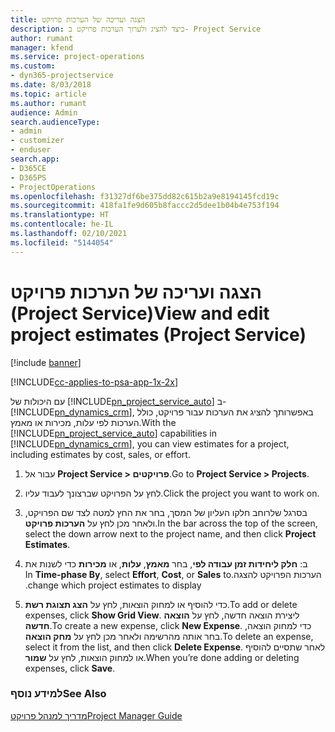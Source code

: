 ```yaml
---
title: הצגה ועריכה של הערכות פרויקט
description: כיצד להציג ולערוך הערכות פרויקט ב- Project Service
author: rumant
manager: kfend
ms.service: project-operations
ms.custom:
- dyn365-projectservice
ms.date: 8/03/2018
ms.topic: article
ms.author: rumant
audience: Admin
search.audienceType:
- admin
- customizer
- enduser
search.app:
- D365CE
- D365PS
- ProjectOperations
ms.openlocfilehash: f31327df6be375dd82c615b2a9e8194145fcd19c
ms.sourcegitcommit: 418fa1fe9d605b8faccc2d5dee1b04b4e753f194
ms.translationtype: HT
ms.contentlocale: he-IL
ms.lasthandoff: 02/10/2021
ms.locfileid: "5144054"
---
```

# <a name="view-and-edit-project-estimates-project-service"></a><span data-ttu-id="a65f4-103">הצגה ועריכה של הערכות פרויקט (Project Service)</span><span class="sxs-lookup"><span data-stu-id="a65f4-103">View and edit project estimates (Project Service)</span></span>

[!include [banner](../includes/psa-now-project-operations.md)]

[!INCLUDE[cc-applies-to-psa-app-1x-2x](../includes/cc-applies-to-psa-app-1x-2x.md)]

<span data-ttu-id="a65f4-104">עם היכולות של [!INCLUDE[pn_project_service_auto](../includes/pn-project-service-auto.md)] ב- [!INCLUDE[pn_dynamics_crm](../includes/pn-dynamics-crm.md)], באפשרותך להציג את הערכות עבור פרויקט, כולל הערכות לפי עלות, מכירות או מאמץ.</span><span class="sxs-lookup"><span data-stu-id="a65f4-104">With the [!INCLUDE[pn_project_service_auto](../includes/pn-project-service-auto.md)] capabilities in [!INCLUDE[pn_dynamics_crm](../includes/pn-dynamics-crm.md)], you can view estimates for a project, including estimates by cost, sales, or effort.</span></span>  
  
1.  <span data-ttu-id="a65f4-105">עבור אל **Project Service > פרויקטים**.</span><span class="sxs-lookup"><span data-stu-id="a65f4-105">Go to **Project Service > Projects**.</span></span>  
  
2.  <span data-ttu-id="a65f4-106">לחץ על הפרויקט שברצונך לעבוד עליו.</span><span class="sxs-lookup"><span data-stu-id="a65f4-106">Click the project you want to work on.</span></span>  
  
3.  <span data-ttu-id="a65f4-107">בסרגל שלרוחב חלקו העליון של המסך, בחר את החץ למטה לצד שם הפרויקט, ולאחר מכן לחץ על **הערכות פרויקט**.</span><span class="sxs-lookup"><span data-stu-id="a65f4-107">In the bar across the top of the screen, select the down arrow next to the project name, and then click **Project Estimates**.</span></span>  
  
4.  <span data-ttu-id="a65f4-108">ב: **‏‫חלק ליחידות זמן עבודה לפי**, בחר **מאמץ**, **עלות**, או **מכירות** כדי לשנות את הערכות הפרויקט להצגה.</span><span class="sxs-lookup"><span data-stu-id="a65f4-108">In **Time-phase By**, select **Effort**, **Cost**, or **Sales** to change which project estimates to display.</span></span>  
  
5.  <span data-ttu-id="a65f4-109">כדי להוסיף או למחוק הוצאות, לחץ על **הצג תצוגת רשת**.</span><span class="sxs-lookup"><span data-stu-id="a65f4-109">To add or delete expenses, click **Show Grid View**.</span></span> <span data-ttu-id="a65f4-110">ליצירת הוצאה חדשה, לחץ על **הוצאה חדשה**.</span><span class="sxs-lookup"><span data-stu-id="a65f4-110">To create a new expense, click **New Expense**.</span></span> <span data-ttu-id="a65f4-111">כדי למחוק הוצאה, בחר אותה מהרשימה ולאחר מכן לחץ על **מחק הוצאה**.</span><span class="sxs-lookup"><span data-stu-id="a65f4-111">To delete an expense, select it from the list, and then click **Delete Expense**.</span></span> <span data-ttu-id="a65f4-112">לאחר שתסיים להוסיף או למחוק הוצאות, לחץ על **שמור**.</span><span class="sxs-lookup"><span data-stu-id="a65f4-112">When you’re done adding or deleting expenses, click **Save**.</span></span>  
  
### <a name="see-also"></a><span data-ttu-id="a65f4-113">למידע נוסף</span><span class="sxs-lookup"><span data-stu-id="a65f4-113">See Also</span></span>  
 [<span data-ttu-id="a65f4-114">מדריך למנהל פרויקט</span><span class="sxs-lookup"><span data-stu-id="a65f4-114">Project Manager Guide</span></span>](../psa/project-manager-guide.md)
